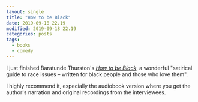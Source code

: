 ```yaml
---
layout: single
title: "How to be Black"
date: 2019-09-18 22.19
modified: 2019-09-18 22.19
categories: posts
tags:
  - books
  - comedy
---
```


I just finished Baratunde Thurston's [_How to be Black_](https://howtobeblack.me/),
a wonderful "satirical guide to race issues – written for black people and those who love them".

I highly recommend it, especially the audiobook version where you get the author's narration and original recordings from the interviewees.

